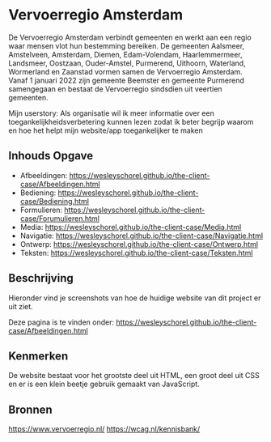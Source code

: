 # Vervoerregio Amsterdam
De Vervoerregio Amsterdam verbindt gemeenten en werkt aan een regio waar mensen vlot hun bestemming bereiken. De gemeenten Aalsmeer, Amstelveen, Amsterdam, Diemen, Edam-Volendam, Haarlemmermeer, Landsmeer, Oostzaan, Ouder-Amstel, Purmerend, Uithoorn, Waterland, Wormerland en Zaanstad vormen samen de Vervoerregio Amsterdam. Vanaf 1 januari 2022 zijn gemeente Beemster en gemeente Purmerend samengegaan en bestaat de Vervoerregio sindsdien uit veertien gemeenten.

Mijn userstory: Als organisatie wil ik meer informatie over een toegankelijkheidsverbetering kunnen lezen zodat ik beter begrijp waarom en hoe het helpt mijn website/app toegankelijker te maken

## Inhouds Opgave
* Afbeeldingen: https://wesleyschorel.github.io/the-client-case/Afbeeldingen.html
* Bediening: https://wesleyschorel.github.io/the-client-case/Bediening.html
* Formulieren: https://wesleyschorel.github.io/the-client-case/Forumulieren.html
* Media: https://wesleyschorel.github.io/the-client-case/Media.html
* Navigatie: https://wesleyschorel.github.io/the-client-case/Navigatie.html
* Ontwerp: https://wesleyschorel.github.io/the-client-case/Ontwerp.html
* Teksten: https://wesleyschorel.github.io/the-client-case/Teksten.html

## Beschrijving
Hieronder vind je screenshots van hoe de huidige website van dit project er uit ziet.

Deze pagina is te vinden onder: https://wesleyschorel.github.io/the-client-case/Afbeeldingen.html

## Kenmerken
De website bestaat voor het grootste deel uit HTML, een groot deel uit CSS en er is een klein beetje gebruik gemaakt van JavaScript.

## Bronnen
https://www.vervoerregio.nl/
https://wcag.nl/kennisbank/


